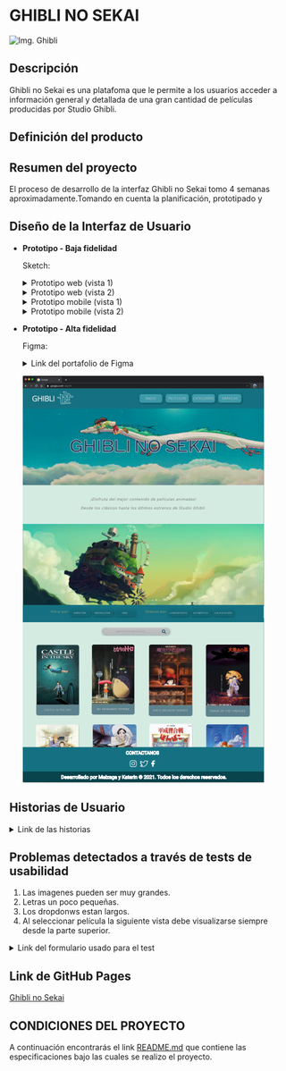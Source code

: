 # GHIBLI NO SEKAI

![Img. Ghibli](https://hips.hearstapps.com/hmg-prod.s3.amazonaws.com/images/ghibli2-1548333192.jpg)

## Descripción

Ghibli no Sekai es una platafoma que le permite a los usuarios acceder a información general y detallada de una gran cantidad de películas producidas por Studio Ghibli.

## Definición del producto

##  Resumen del proyecto

El proceso de desarrollo de la interfaz Ghibli no Sekai tomo 4 semanas aproximadamente.Tomando en cuenta la planificación, prototipado y 

## Diseño de la Interfaz de Usuario

- **Prototipo - Baja fidelidad**

  <p>Sketch:</p>
  <details><summary>Prototipo web (vista 1)</summary><p>

    ![Prototipo baja fidelidad web](src/imgReadme/prototipo-1web.jpeg)
  </p></details>

  <details><summary>Prototipo web (vista 2)</summary><p>

    ![Prototipo baja fidelidad web](src/imgReadme/prototipo-2web.jpeg)
  </p></details>

  <details><summary>Prototipo mobile (vista 1)</summary><p>

    ![Prototipo baja fidelidad mobile](src/imgReadme/prototipo-1mobile.jpeg) 
  </p></details>

  <details><summary>Prototipo mobile (vista 2)</summary><p>

    ![Prototipo baja fidelidad mobile](src/imgReadme/prototipo-2mobile.jpeg)
  </p></details>
</p>

- **Prototipo - Alta fidelidad**
  <p>Figma:</p>

  <details><summary>Link del portafolio de Figma </summary><p>

    * [Portafolio con los prototipos por cada Sprint](https://www.figma.com/file/Jrh6cG8fDrsgbElrL30FNu/Data-lovers---Team-K%26M?node-id=0%3A1)  
  </p></details>

  ![Prototipo baja fidelidad mobile](src/imgReadme/finalView1.PNG) 
</p>

## Historias de Usuario
  <details><summary>Link de las historias</summary><p>

   * [Historias de Usuario](https://docs.google.com/document/d/16qly3qnbOpn1K6DCBMk4-HYfJXRKFt7pBAau-bxgvAg/edit)  
  </p></details>
</p>

## Problemas detectados a través de tests de usabilidad
1. Las imagenes pueden ser muy grandes.
2. Letras un poco pequeñas.
3. Los dropdonws estan largos.
4. Al seleccionar película la siguiente vista debe visualizarse siempre desde la parte superior.

<details><summary>Link del formulario usado para el test</summary><p>

  * [formulario](https://docs.google.com/forms/d/1CJleVUI6vlU0zUtJsPCDKG6XVD9zySLm_U_sG91EO1Y/viewform?edit_requested=true&fbzx=-1130660339603111466)  
</p></details>

## Link de GitHub Pages 
[Ghibli no Sekai](https://pandartist93.github.io/LIM016-data-lovers/)  

## CONDICIONES DEL PROYECTO 

A continuación encontrarás el link [README.md](https://github.com/Laboratoria/LIM016-data-lovers) que contiene las especificaciones bajo las cuales se realizo el proyecto. 


